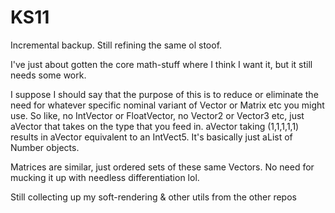 # KS11
Incremental backup.
Still refining the same ol stoof.

I've just about gotten the core math-stuff where I think I want it, but it still needs some work.

I suppose I should say that the purpose of this is to reduce or eliminate the need for whatever specific nominal variant of Vector or Matrix etc you might use.
So like, no IntVector or FloatVector, no Vector2 or Vector3 etc, just aVector that takes on the type that you feed in.
aVector taking (1,1,1,1,1) results in aVector equivalent to an IntVect5. It's basically just aList of Number objects.

Matrices are similar, just ordered sets of these same Vectors. No need for mucking it up with needless differentiation lol.

Still collecting up my soft-rendering & other utils from the other repos
